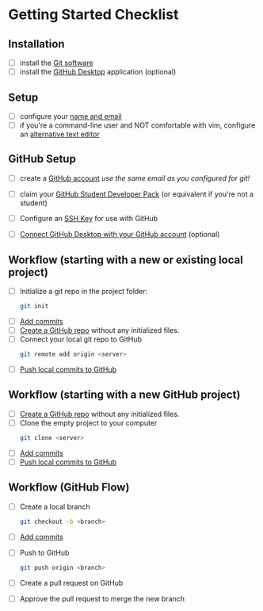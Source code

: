 # Getting Started Checklist

## Installation

- [ ] install the [Git software](https://git-scm.com/downloads)
- [ ] install the [GitHub Desktop](https://desktop.github.com/) application (optional)

## Setup

- [ ] configure your [name and email](https://swcarpentry.github.io/git-novice/02-setup/index.html)
- [ ] if you're a command-line user and NOT comfortable with vim, configure an [alternative text editor](https://swcarpentry.github.io/git-novice/02-setup/index.html)

## GitHub Setup

- [ ] create a [GitHub account](https://github.com/join) *use the same email as you configured for git!*
- [ ] claim your [GitHub Student Developer Pack](https://education.github.com/pack/join) (or equivalent if you're not a student)

- [ ] Configure an [SSH Key](https://docs.github.com/en/github/authenticating-to-github/connecting-to-github-with-ssh) for use with GitHub
- [ ] [Connect GitHub Desktop with your GitHub account](https://docs.github.com/en/desktop/installing-and-configuring-github-desktop/authenticating-to-github) (optional)

## Workflow (starting with a new or existing local project)

- [ ] Initialize a git repo in the project folder:
  ```bash
  git init
  ```
- [ ] [Add commits](https://rogerdudler.github.io/git-guide#add)
- [ ] [Create a GitHub repo](https://github.com/new) without any initialized files.
- [ ] Connect your local git repo to GitHub
  ```bash
  git remote add origin <server>
  ```
- [ ] [Push local commits to GitHub](https://rogerdudler.github.io/git-guide/#push)

## Workflow (starting with a new GitHub project)

- [ ] [Create a GitHub repo](https://github.com/new) without any initialized files.
- [ ] Clone the empty project to your computer
  ```bash
  git clone <server>
  ```
- [ ] [Add commits](https://rogerdudler.github.io/git-guide#add)
- [ ] [Push local commits to GitHub](https://rogerdudler.github.io/git-guide/#push)

## Workflow (GitHub Flow)

- [ ] Create a local branch
  ```bash
  git checkout -b <branch>
  ```
- [ ] [Add commits](https://rogerdudler.github.io/git-guide#add)
- [ ] Push to GitHub
  ```bash
  git push origin <branch>
  ```
- [ ] Create a pull request on GitHub
- [ ] Approve the pull request to merge the new branch

